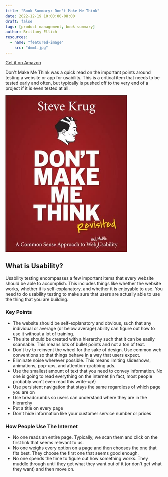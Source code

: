 ```yaml
---
title: "Book Summary: Don't Make Me Think"
date: 2022-12-19 10:00:00-08:00
draft: false
tags: [product management, book summary]
author: Brittany Ellich
resources:
  - name: "featured-image"
    src: "dmmt.jpg"
---
```


[Get it on Amazon](https://www.amazon.com/Dont-Make-Think-Revisited-Usability/dp/0321965515/ref=sr_1_1?crid=1HXDL7YDOUISW&keywords=don%27t+make+me+think&qid=1671479807&sprefix=don%27t+make+me+thin%2Caps%2C220&sr=8-1&tag=brittanyellich-20)

Don't Make Me Think was a quick read on the important points around testing a website or app for usability. This is a critical item that needs to be tested early and often, but typically is pushed off to the very end of a project if it is even tested at all.

![Don't Make Me Think by Steve Krug](dmmt.jpg)

## What is Usability?

Usability testing encompasses a few important items that every website should be able to accomplish. This includes things like whether the website works, whether it is self-explanatory, and whether it is enjoyable to use. You need to do usability testing to make sure that users are actually able to use the thing that you are building.

### Key Points

* The website should be self-explanatory and obvious, such that any individual or average (or below average) ability can figure out how to use it without a lot of training.
* The site should be created with a hierarchy such that it can be easily scannable. This means lots of bullet points and not a ton of text.
* Don't try to reinvent the wheel for the sake of design. Use common web conventions so that things behave in a way that users expect.
* Eliminate noise wherever possible. This means limiting slideshows, animations, pop-ups, and attention-grabbing ads.
* Use the smallest amount of text that you need to convey information. No one is going to read everything on the internet (in fact, most people probably won't even read this write-up!)
* Use persistent navigation that stays the same regardless of which page you are on
* Use breadcrumbs so users can understand where they are in the hierarchy
* Put a title on every page
* Don't hide information like your customer service number or prices

### How People Use The Internet

* No one reads an entire page. Typically, we scan them and click on the first link that seems relevant to us.
* No one weighs every option on a page and then chooses the one that fits best. They choose the first one that seems good enough.
* No one spends the time to figure out how something works. They muddle through until they get what they want out of it (or don't get what they want) and then move on.
